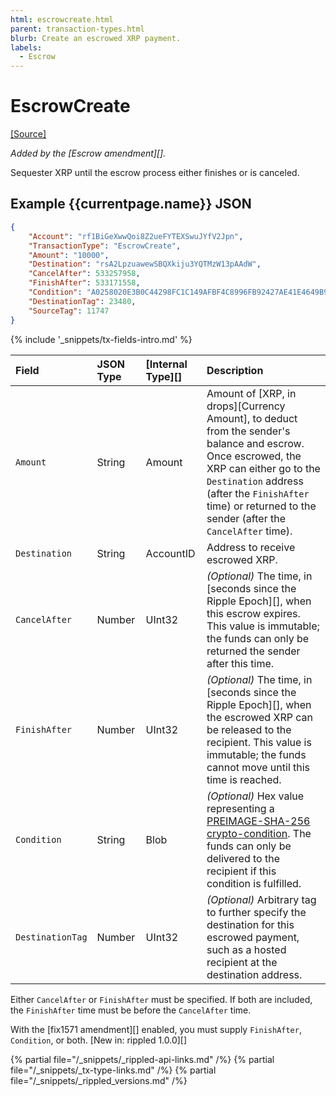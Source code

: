 ```yaml
---
html: escrowcreate.html
parent: transaction-types.html
blurb: Create an escrowed XRP payment.
labels:
  - Escrow
---
```

# EscrowCreate

[[Source]](https://github.com/ripple/rippled/blob/master/src/ripple/app/tx/impl/Escrow.cpp "Source")

_Added by the [Escrow amendment][]._

Sequester XRP until the escrow process either finishes or is canceled.

## Example {{currentpage.name}} JSON

```json
{
    "Account": "rf1BiGeXwwQoi8Z2ueFYTEXSwuJYfV2Jpn",
    "TransactionType": "EscrowCreate",
    "Amount": "10000",
    "Destination": "rsA2LpzuawewSBQXkiju3YQTMzW13pAAdW",
    "CancelAfter": 533257958,
    "FinishAfter": 533171558,
    "Condition": "A0258020E3B0C44298FC1C149AFBF4C8996FB92427AE41E4649B934CA495991B7852B855810100",
    "DestinationTag": 23480,
    "SourceTag": 11747
}
```

{% include '_snippets/tx-fields-intro.md' %}
<!--{# fix md highlighting_ #}-->


| Field            | JSON Type | [Internal Type][] | Description               |
|:-----------------|:----------|:------------------|:--------------------------|
| `Amount`         | String    | Amount            | Amount of [XRP, in drops][Currency Amount], to deduct from the sender's balance and escrow. Once escrowed, the XRP can either go to the `Destination` address (after the `FinishAfter` time) or returned to the sender (after the `CancelAfter` time). |
| `Destination`    | String    | AccountID         | Address to receive escrowed XRP. |
| `CancelAfter`    | Number    | UInt32            | _(Optional)_ The time, in [seconds since the Ripple Epoch][], when this escrow expires. This value is immutable; the funds can only be returned the sender after this time. |
| `FinishAfter`    | Number    | UInt32            | _(Optional)_ The time, in [seconds since the Ripple Epoch][], when the escrowed XRP can be released to the recipient. This value is immutable; the funds cannot move until this time is reached. |
| `Condition`      | String    | Blob              | _(Optional)_ Hex value representing a [PREIMAGE-SHA-256 crypto-condition](https://tools.ietf.org/html/draft-thomas-crypto-conditions-02#section-8.1). The funds can only be delivered to the recipient if this condition is fulfilled. |
| `DestinationTag` | Number    | UInt32            | _(Optional)_ Arbitrary tag to further specify the destination for this escrowed payment, such as a hosted recipient at the destination address. |

Either `CancelAfter` or `FinishAfter` must be specified. If both are included, the `FinishAfter` time must be before the `CancelAfter` time.

With the [fix1571 amendment][] enabled, you must supply `FinishAfter`, `Condition`, or both. [New in: rippled 1.0.0][]


<!--{# common link defs #}-->
{% partial file="/_snippets/_rippled-api-links.md" /%}
{% partial file="/_snippets/_tx-type-links.md" /%}
{% partial file="/_snippets/_rippled_versions.md" /%}
